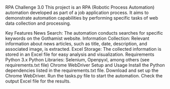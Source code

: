 RPA Challenge 3.0
This project is an RPA (Robotic Process Automation) automation developed as part of a job application process. It aims to demonstrate automation capabilities by performing specific tasks of web data collection and processing.

Key Features
News Search: The automation conducts searches for specific keywords on the Gothamist website.
Information Collection: Relevant information about news articles, such as title, date, description, and associated image, is extracted.
Excel Storage: The collected information is stored in an Excel file for easy analysis and visualization.
Requirements
Python 3.x
Python Libraries: Selenium, Openpyxl, among others (see requirements.txt file)
Chrome WebDriver
Setup and Usage
Install the Python dependencies listed in the requirements.txt file.
Download and set up the Chrome WebDriver.
Run the tasks.py file to start the automation.
Check the output Excel file for the results.
